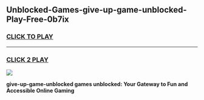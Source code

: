 
## Unblocked-Games-give-up-game-unblocked-Play-Free-0b7ix
<h3>
<a href="https://premium76.site?title=give-up-game-unblocked&ref=09A">CLICK TO PLAY</a></h3>
<hr>

<h3>
<a href="https://premium76.site?title=give-up-game-unblocked&ref=09A">CLICK 2 PLAY</a>
  
</h3>

<a href="https://premium76.site?title=give-up-game-unblocked&ref=09A"><img src="https://clearcache.store/games.png"></a>


**give-up-game-unblocked games unblocked: Your Gateway to Fun and Accessible Online Gaming**
